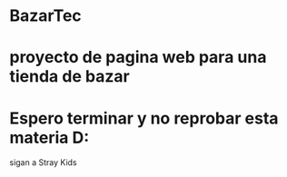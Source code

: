 # BazarTec
# proyecto de pagina web para una tienda de bazar
# Espero terminar y no reprobar esta materia D:

sigan a Stray Kids
